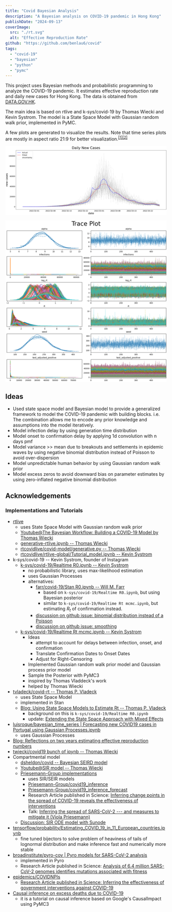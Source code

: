 ```yaml
---
title: "Covid Bayesian Analysis"
description: "A Bayesian analysis on COVID-19 pandemic in Hong Kong"
publishDate: "2024-09-13"
coverImage:
  src: "./rt.svg"
  alt: "Effective Reproduction Rate"
github: "https://github.com/benlau6/covid"
tags:
  - "covid-19"
  - "bayesian"
  - "python"
  - "pymc"
---
```


This project uses Bayesian methods and probabilistic programming to analyze the COVID-19 pandemic. It estimates effective reproduction rate and daily new cases for Hong Kong. The data is obtained from [DATA.GOV.HK](https://data.gov.hk/en-data/dataset/hk-dh-chpsebcddr-novel-infectious-agent).

The main idea is based on rtlive and k-sys/covid-19 by Thomas Wiecki and Kevin Systrom. The model is a State Space Model with Gaussian random walk prior, implemented in PyMC.

A few plots are generated to visualize the results. Note that time series plots are mostly in aspect ratio 21:9 for better visualization.<sup>[\[1\]](http://vis.stanford.edu/files/2006-Banking-InfoVis.pdf)</sup><sup>[\[2\]](http://vis.stanford.edu/files/2012-SlopeComparison-InfoVis.pdf)</sup>

![Daily New Cases](./ts_new_cases.svg)

![trace plot](./trace.png)

## Ideas

- Used state space model and Bayesian model to provide a generalized framework to model the COVID-19 pandemic with building blocks. i.e. The combination allows me to encode any prior knowledge and assumptions into the model iteratively.
- Model infection delay by using generation time distribution
- Model onset to confirmation delay by applying 1d convolution with n days pmf
- Model variance >> mean due to breakouts and settlements in epidemic waves by using negative binomial distribution instead of Poisson to avoid over-dispersion
- Model unpredictable human behavior by using Gaussian random walk prior
- Model excess zeros to avoid downward bias on parameter estimates by using zero-inflated negative binomial distribution

## Acknowledgements

### Implementations and Tutorials

- [rtlive](https://rt.live/)
  - uses State Space Model with Gaussian random walk prior
  - [Youtube@The Bayesian Workflow: Building a COVID-19 Model by Thomas Wiecki](https://discourse.pymc.io/t/the-bayesian-workflow-building-a-covid-19-model-by-thomas-wiecki/6017/1)
  - [generative-rtlive.ipynb -- Thomas Wiecki](https://gist.github.com/twiecki/fc63488e7c81d162af3f58ae68a32cd4)
  - [rtcovidlive/covid-model/generative.py -- Thomas Wiecki](https://github.com/rtcovidlive/covid-model/blob/master/covid/models/generative.py)
  - [rtcovidlive/rtlive-global/Tutorial_model.ipynb -- Kevin Systrom](https://github.com/rtcovidlive/rtlive-global/blob/master/notebooks/Tutorial_model.ipynb)
- k-sys/covid-19 -- Kevin Systrom, founder of Instagram
  - [k-sys/covid-19/Realtime R0.ipynb -- Kevin Systrom](https://github.com/k-sys/covid-19/blob/master/Realtime%20R0.ipynb)
    - no probabilistic library, uses max-likelihood estimation
    - uses Gaussian Processes
    - alternatives:
      - [farr/covid-19/Stan R0.ipynb -- Will M. Farr](https://github.com/farr/covid-19/blob/master/Stan%20R0.ipynb)
        - based on `k-sys/covid-19/Realtime R0.ipynb`, but using Bayesian posterior
        - similar to `k-sys/covid-19/Realtime Rt mcmc.ipynb`, but estimating $R_t$ of confirmation instead.
      - [discussion on github issue: binomial distribution instead of a Poisson](https://github.com/k-sys/covid-19/issues/45)
      - [discussion on github issue: smoothing](https://github.com/k-sys/covid-19/issues/30)
  - [k-sys/covid-19/Realtime Rt mcmc.ipynb -- Kevin Systrom](https://github.com/k-sys/covid-19/blob/master/Realtime%20Rt%20mcmc.ipynb)
    - Ideas
      - attempt to account for delays between infection, onset, and confirmation
      - Translate Confirmation Dates to Onset Dates
      - Adjust for Right-Censoring
    - Implemented Gaussian random walk prior model and Gaussian process prior model
    - Sample the Posterior with PyMC3
    - inspired by Thomas Vladdeck's work
    - helped by Thomas Wiecki
- [tvladeck/covid-rt -- Thomas P. Vladeck](https://github.com/tvladeck/covid-rt)
  - uses State Space Model
  - implemented in Stan
  - [Blog: Using State Space Models to Estimate Rt -- Thomas P. Vladeck](https://tomvladeck.com/2020/04/15/rt-ssm.html)
    - background on this is `k-sys/covid-19/Realtime R0.ipynb`
    - update: [Extending the State Space Approach with Mixed Effects](https://tomvladeck.com/2020/04/16/rt-mixed-effect-ssm.html)
- [luisroque/bayesian_time_series | Forecasting new COVID19 cases in Portugal using Gaussian Processes.ipynb](https://github.com/luisroque/bayesian_time_series/blob/main/Forecasting%20new%20COVID19%20cases%20in%20Portugal%20using%20Gaussian%20Processes.ipynb)
  - uses Gaussian Processes
- [Blog: Reflections on two years estimating effective reproduction numbers](https://epiforecasts.io/posts/2022-03-25-rt-reflections/)
- [twiecki/covid19 bunch of ipynb -- Thomas Wiecki](https://github.com/twiecki/covid19)
- Compartmental model
  - [dsheldon/covid -- Bayesian SEIRD model](https://github.com/dsheldon/covid?tab=readme-ov-file)
  - [Youtube@SIR model -- Thomas Wiecki](https://www.youtube.com/watch?v=C1kWBTj6KvE&list=PLCPDoJ_cdViyhqkB-zm-JeOVeKANXb1-m&index=5)
  - [Priesemann-Group implementations](https://discourse.pymc.io/t/covid-19-case-numbers-inference-support-welcomed-funding-available/4922)
    - uses SIR/SEIR models
    - [Priesemann-Group/covid19_inference](https://github.com/Priesemann-Group/covid19_inference/)
    - [Priesemann-Group/covid19_inference_forecast](https://github.com/Priesemann-Group/covid19_inference_forecast)
    - Research Article published in Science: [Inferring change points in the spread of COVID-19 reveals the effectiveness of interventions](https://www.science.org/doi/10.1126/science.abb9789)
    - Talk: [Inferring the spread of SARS-CoV-2 --- and measures to mitigate it (Viola Priesemann)](https://www.youtube.com/watch?v=btHkSlePV5Q)
  - [Discussion: SIR ODE model with Sunode](https://discourse.pymc.io/t/sir-ode-model-with-sunode/12368)
- [tensorflow/probability/Estimating_COVID_19_in_11_European_countries.ipynb](https://github.com/tensorflow/probability/blob/main/tensorflow_probability/examples/jupyter_notebooks/Estimating_COVID_19_in_11_European_countries.ipynb)
  - fine tuned bijectors to solve problem of heaviness of tails of lognormal distribution and make inference fast and numerically more stable
- [broadinstitute/pyro-cov | Pyro models for SARS-CoV-2 analysis](https://github.com/broadinstitute/pyro-cov)
  - implemented in Pyro
  - Research Article published in Science: [Analysis of 6.4 million SARS-CoV-2 genomes identifies mutations associated with fitness](https://www.science.org/doi/10.1126/science.abm1208)
- [epidemics/COVIDNPIs](https://github.com/epidemics/COVIDNPIs/tree/manuscript?tab=readme-ov-file)
  - [Research Article published in Science: Inferring the effectiveness of government interventions against COVID-19](https://www.science.org/doi/10.1126/science.abd9338)
- [Causal inference on excess deaths due to COVID-19](https://www.pymc.io/projects/examples/en/latest/causal_inference/excess_deaths.html)
  - it is a tutorial on causal inference based on Google's CausalImpact using PyMC3
